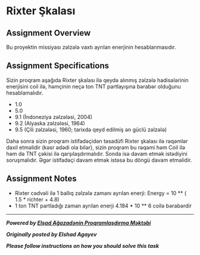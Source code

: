 # Rixter Şkalası

## Assignment Overview
Bu proyektin missiyası zəlzələ vaxtı ayrılan enerjinin hesablanmasıdır.

## Assignment Specifications
Sizin proqram aşağıda Rixter şkalası ilə qeydə alınmış zəlzələ hadisələrinin enerjisini coil ilə, həmçinin neçə ton TNT partlayışına bərabər olduğunu hesablamalıdır.

* 1.0
* 5.0
* 9.1 (İndoneziya zəlzələsi, 2004)
* 9.2 (Alyaska zəlzələsi, 1964)
* 9.5 (Çili zəlzələsi, 1960; tarixdə qeyd edilmiş ən güclü zəlzələ)

Daha sonra sizin proqram istifadəçidən təsadüfi Rixter şkalası ilə rəqəmlər daxil etməlidir (kəsr ədədi ola bilər), sizin proqram bu rəqəmi həm Coil ilə həm də TNT çəkisi ilə qarşılaşdırmalıdır. Sonda isə davam etmək istədiyini soruşmalıdır. Əgər istifadəçi davam etmək istəsə bu döngü davam etməlidir.

## Assignment Notes

* Rixter cədvəli ilə 1 ballıq zəlzələ zamanı ayrılan enerji: Energy = 10 ** ( 1.5 * richter + 4.8)
* 1 ton TNT partladığı zaman ayrılan enerji 4.184 * 10 ** 6 coilə bərabərdir

---

***Powered by [Elşad Ağazadənin Proqramlaşdırma Məktəbi](https://elshadaghazade.com)***

***Originally posted by Elshad Agayev***

***Please follow instructions on how you should solve this task***
